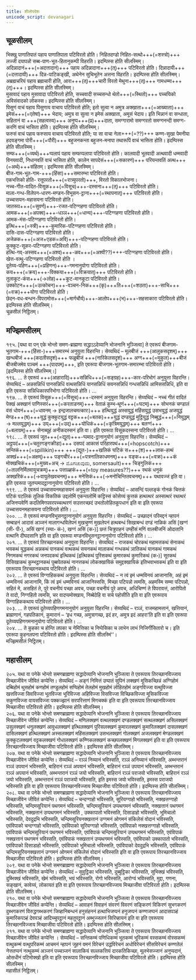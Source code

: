 ```yaml
---
title: शीलोपदेशः
unicode_script: devanagari
---
```


## चूळसीलम्
भिक्खु पाणातिपातं पहाय पाणातिपाता पटिविरतो होति। निहितदण्डो निहित-सत्थो+++(=शस्त्रो)+++ लज्जी दयापन्नो सब्ब-पाण-भूत-हितानुकम्पी विहरति। इदम्पिस्स होति सीलस्मिम्।  
अदिन्नादानं+++(=अदत्तादानं)+++ पहाय अदिन्नादाना+++(त्)+++ पटिविरतो होति। दिन्नादायी+++(=दत्तादायी)+++ दिन्न-पाटिकङ्खी, अथेनेन सुचिभूतेन अत्तना विहरति। इदम्पिस्स होति सीलस्मिम्।  
अब्रह्मचरियं पहाय ब्रह्मचारी होति, आरा+++(त्)+++चारी विरतो मेथुना+++(त्)+++ गामधम्मा+++(त्)+++। इदम्पिस्स होति सीलस्मिम्।  
मुसावादं पहाय मुसावादा पटिविरतो होति, सच्चवादी सच्चसन्धो थेतो+++(=स्थितो)+++ पच्चयिको अविसंवादको लोकस्स। इदम्पिस्स होति सीलस्मिम्।  
पिसुणं वाचं पहाय पिसुणाय वाचाय पटिविरतो होति; इतो सुत्वा न अमुत्र अक्खाता+++(=आख्याता)+++ इमेसं+++(=एतेषां)+++ भेदाय; अमुत्र वा सुत्वा न इमेसं अक्खाता, अमूसं भेदाय। इति भिन्नानं वा सन्धाता, सहितानं वा +++(सहत्वस्य)+++ अनुप्प+++(प्र)+++दाता, समग्गारामो समग्गरतो समग्गनन्दी समग्ग-करणिं वाचं भासिता होति। इदम्पिस्स होति सीलस्मिम्।  
फरुसं वाचं पहाय फरुसाय वाचाय पटिविरतो होति; या सा वाचा नेला+++(=??)+++ कण्ण-सुखा पेमनीया हदयङ्गमा पोरी+++(=पौरी)+++ बहुजनकन्ता बहुजन-मनापा तथारूपिं वाचं भासिता होति। इदम्पिस्स होति सीलस्मिम्।  
सम्फ+++(=व्यर्थ)+++प्पलापं पहाय सम्फप्पलापा पटिविरतो होति। कालवादी भूतवादी अत्थवादी धम्मवादी विनयवादी, निधानवतिं वाचं भासिता होति, कालेन सापदेसं+++(=सकारणं)+++ परियन्तवतिं अत्थ+++(=अर्थ)+++संहितम्। इदम्पिस्स होति सीलस्मिम्।  
बीज-गाम-भूत-गाम-+++(हिंसा)+++समारम्भा पटिविरतो होति।  
एकभत्तिको होति- रत्तूपरतो+++(=रात्र्युपरतो)+++, विरतो विकालभोजना।  
नच्च-गीत-वादित-विसूक+++(=विसूच)+++-दस्सना+++(त्)+++ पटिविरतो होति।  
माला-गन्ध-विलेपन-धारण-मण्डन-विभूसन-ट्ठाना+++(=स्थापनात्)+++ पटिविरतो होति।  
उच्चासयन-महासयना पटिविरतो होति।  
जातरूप+++(=सुवर्ण)+++-रजत-पटिग्गहणा पटिविरतो होति।  
आमक+++(=अपक्व)+++-धञ्ञ+++(=धान्य)+++-पटिग्गहणा पटिविरतो होति।  
आमक-मंस-पटिग्गहणा पटिविरतो होति।  
इत्थि+++(=स्त्री)+++-कुमारिक-पटिग्गहणा पटिविरतो होति।  
दासि-दास-पटिग्गहणा पटिविरतो होति।  
अजेळक+++(=अज+एडक=अवि)+++-पटिग्गहणा पटिविरतो होति।  
कुक्कुट-सूकर-पटिग्गहणा पटिविरतो होति।  
हत्थि-गव्-अस्सव+++(=अश्व)+++-ळव+++(=अश्वी??)+++-पटिग्गहणा पटिविरतो होति।  
खेत्त-वत्थु-पटिग्गहणा पटिविरतो होति ।  
दूतेय्य-पहिण+++(=प्रहिणन)+++-गमनानुयोगा पटिविरतो होति।  
कय+++(=क्रय)+++-विक्कया+++(=विक्रयात्)+++ पटिविरतो होति।  
तुलाकूट-कंस+++(→लोह)+++कूट-मानकूटा पटिविरतो होति।  
उक्कोटन+++(=उत्कोचन)+++-वञ्चन-निक+++(कृ)+++ति+++(=शठता)+++-साचि+++(=वक्र)+++योगा पटिविरतो होति।  
छेदन-वध-बन्धन-विपरामोस+++(=मार्गचौर्य)+++-आलोप+++(भ)+++-सहसाकारा पटिविरतो होति। इदम्पिस्स होति सीलस्मिम्।  
चूळसीलं निट्ठितम्।  


## मज्झिमसीलम्

१९५. [यथा वा पन् एके भोन्तो समण-ब्राह्मणा सद्धाऽऽदेय्यानि भोजनानि भुञ्जित्वा] ते एवरूपं बीजगाम-भूतगाम-+++(हिंसा-)+++समारम्भं अनुयुत्ता विहरन्ति। सेय्यथिदं – मूलबीजं +++(आलुकसदृशम्)+++ खन्धबीजं +++(कदलीसदृशं)+++ फळुबीजं +++(नारिकेलसदृशं)+++ अग्ग+++(=मुकुल)+++बीजं बीजबीजमेव पञ्चमं +++(पादपम्)+++, इति एवरूपा बीजगाम-भूतगाम-समारम्भा पटिविरतो होति। [इदम्पिस्स होति सीलस्मिम्।]  
१९६. … ते एवरूपं +++(आहारादि)+++सन्निधि+++(=सङ्ग्रह)+++-कार-परिभोगं अनुयुत्ता विहरन्ति। सेय्यथिदं – अन्नसन्निधिं पानसन्निधिं वत्थसन्निधिं यानसन्निधिं सयनसन्निधिं गन्धसन्निधिं आमिससन्निधिं, इति वा इति एवरूपा सन्निधिकारपरिभोगा पटिविरतो होति। …  
१९७. … ते एवरूपं विसूक+++(=विसूच)+++-दस्सनं अनुयुत्ता विहरन्ति। सेय्यथिदं – नच्चं गीतं वादितं पेक्खं अक्खानं पाणिस्सरं+++(=करताडनम्)+++ वेताळं कुम्भ-थूणं+++(=घटम्)+++ सोभनकं चण्डालं वंसं धोवनं+++(=धावनम् → इन्द्रजालचमत्कारः)+++ हत्थियुद्धं अस्सयुद्धं महिंसयुद्धं उसभयुद्धं अजयुद्धं मेण्ड+++(ष)+++युद्धं कुक्कुटयुद्धं वट्टक+++(=बतक)+++युद्धं दण्डयुद्धं मुट्ठियुद्धं निब्बुद्धं+++(=नियुद्धम् → मल्लयुद्धम्)+++ उय्+++(=उद्)+++योधिकं+++(=कृत्रिमयुद्धम्)+++ बलग्गं+++(=बलाग्रम्)+++ सेनाब्यूहं अनीकदस्सनं इति वा। इति एवरूपा विसूकदस्सना पटिविरतो होति। …  
१९८. … ते एवरूपं जूत+++(=द्यूत)+++-प्पमाद-ट्ठानानुयोगं अनुयुत्ता विहरन्ति। सेय्यथिदं – अट्ठपदं+++(=चतुरगङ्गक्रीडा)+++ दसपदं आकासं परिहारपथं+++(=hopscotch)+++ सन्तिकं+++(=spillikin)+++ +++(द्यूत-)+++खलिकं घटिकं स+++(श)+++लाक-हत्थं अक्खं+++(=अक्षम्)+++ पङ्गचीरं+++(=पत्रनालिकाधमनम्)+++ वङ्क+++(=वक्र)+++कं मोक्खचिकं+++(=मुख्य+अच् → ಮೊಗಚುವುದು, somersault)+++ चिङ्गुलिकं+++(=तालनिर्मितवायुचक्रम्)+++ पत्ताळ्हकं+++(=toy measures??)+++ रथकं धनुकं अक्खरिकं+++(→वायुलेखवचनम्)+++ मनेसिकं+++(→मनोचिन्तितवचनम्)+++ यथावज्जं इति वा। इति एवरूपा जूतप्पमादट्ठानानुयोगा पटिविरतो होति। …  
१९९. … ते एवरूपं उच्चासयनमहासयनं अनुयुत्ता विहरन्ति। सेय्यथिदं – आसन्दिं पल्लङ्कं गोनकं चित्तकं पटिकं पटलिकं तूलिकं विकतिकं उद्दलोमिं एकन्तलोमिं कट्टिस्सं कोसेय्यं कुत्तकं हत्थत्थरं अस्सत्थरं रथत्थरं अजिनप्पवेणिं कदलिमिगपवरपच्चत्थरणं सउत्तरच्छदं उभतोलोहितकूपधानं इति वा इति एवरूपा उच्चासयनमहासयना पटिविरतो होति। …  
२००. … ते एवरूपं मण्डनविभूसनट्ठानानुयोगं अनुयुत्ता विहरन्ति। सेय्यथिदं – उच्छादनं परिमद्दनं न्हापनं सम्बाहनं आदासं अञ्जनं मालागन्धविलेपनं मुखचुण्णं मुखलेपनं हत्थबन्धं सिखाबन्धं दण्डं नाळिकं असिं [खग्गं (सी॰ पी॰), असिं खग्गं (स्या॰ कं॰), खग्गं असिं (क॰)] छत्तं चित्रुपाहनं उण्हीसं मणिं वालबीजनिं ओदातानि वत्थानि दीघदसानि इति वा इति एवरूपा मण्डनविभूसनट्ठानानुयोगा पटिविरतो होति। …  
२०१. … ते एवरूपं तिरच्छानकथं अनुयुत्ता विहरन्ति। सेय्यथिदं – राजकथं चोरकथं महामत्तकथं सेनाकथं भयकथं युद्धकथं अन्नकथं पानकथं वत्थकथं सयनकथं मालाकथं गन्धकथं ञातिकथं यानकथं गामकथं निगमकथं नगरकथं जनपदकथं इत्थिकथं [इत्थिकथं पुरिसकथं कुमारकथं कुमारिकथं (क॰)] सूरकथं विसिखाकथं कुम्भट्ठानकथं पुब्बपेतकथं नानत्तकथं लोकक्खायिकं समुद्दक्खायिकं इतिभवाभवकथं इति वा इति एवरूपाय तिरच्छानकथाय पटिविरतो होति। …  
२०२. … ते एवरूपं विग्गाहिककथं अनुयुत्ता विहरन्ति। सेय्यथिदं – न त्वं इमं धम्मविनयं आजानासि, अहं इमं धम्मविनयं आजानामि, किं त्वं इमं धम्मविनयं आजानिस्ससि, मिच्छा पटिपन्नो त्वमसि, अहमस्मि सम्मा पटिपन्नो, सहितं मे, असहितं ते, पुरे वचनीयं पच्छा अवच, पच्छा वचनीयं पुरे अवच, अधिचिण्णं ते विपरावत्तं, आरोपितो ते वादो, निग्गहितो त्वमसि, चर वादप्पमोक्खाय, निब्बेठेहि वा सचे पहोसीति इति वा इति एवरूपाय विग्गाहिककथाय पटिविरतो होति। …  
२०३. … ते एवरूपं दूतेय्यपहिणगमनानुयोगं अनुयुत्ता विहरन्ति। सेय्यथिदं – रञ्ञं, राजमहामत्तानं, खत्तियानं, ब्राह्मणानं, गहपतिकानं, कुमारानं – ‘इध गच्छ, अमुत्रागच्छ, इदं हर, अमुत्र इदं आहरा’ति इति वा इति एवरूपा दूतेय्यपहिणगमनानुयोगा पटिविरतो होति। …  
२०४. … ते कुहका च होन्ति लपका च नेमित्तिका च निप्पेसिका च लाभेन लाभं निजिगींसितारो च। इति एवरूपा कुहनलपना पटिविरतो होति। इदम्पिस्स होति सीलस्मिं’’।  
मज्झिमसीलं निट्ठितम्।  


## महासीलम्

२०५. यथा वा पनेके भोन्तो समणब्राह्मणा सद्धादेय्यानि भोजनानि भुञ्जित्वा ते एवरूपाय तिरच्छानविज्जाय मिच्छाजीवेन जीवितं कप्पेन्ति। सेय्यथिदं – अङ्गं निमित्तं उप्पातं सुपिनं लक्खणं मूसिकच्छिन्नं अग्गिहोमं दब्बिहोमं थुसहोमं कणहोमं तण्डुलहोमं सप्पिहोमं तेलहोमं मुखहोमं लोहितहोमं अङ्गविज्जा वत्थुविज्जा खत्तविज्जा सिवविज्जा भूतविज्जा भूरिविज्जा अहिविज्जा विसविज्जा विच्छिकविज्जा मूसिकविज्जा सकुणविज्जा वायसविज्जा पक्कज्झानं सरपरित्ताणं मिगचक्कं इति वा इति एवरूपाय तिरच्छानविज्जाय मिच्छाजीवा पटिविरतो होति। इदम्पिस्स होति सीलस्मिम्।  
२०६. यथा वा पनेके भोन्तो समणब्राह्मणा सद्धादेय्यानि भोजनानि भुञ्जित्वा ते एवरूपाय तिरच्छानविज्जाय मिच्छाजीवेन जीवितं कप्पेन्ति। सेय्यथिदं – मणिलक्खणं वत्थलक्खणं दण्डलक्खणं सत्थलक्खणं असिलक्खणं उसुलक्खणं धनुलक्खणं आवुधलक्खणं इत्थिलक्खणं पुरिसलक्खणं कुमारलक्खणं कुमारिलक्खणं दासलक्खणं दासिलक्खणं हत्थिलक्खणं अस्सलक्खणं महिंसलक्खणं उसभलक्खणं गोलक्खणं अजलक्खणं मेण्डलक्खणं कुक्कुटलक्खणं वट्टकलक्खणं गोधालक्खणं कण्णिकलक्खणं कच्छपलक्खणं मिगलक्खणं इति वा इति एवरूपाय तिरच्छानविज्जाय मिच्छाजीवा पटिविरतो होति। इदम्पिस्स होति सीलस्मिम्।  
२०७. यथा वा पनेके भोन्तो समणब्राह्मणा सद्धादेय्यानि भोजनानि भुञ्जित्वा ते एवरूपाय तिरच्छानविज्जाय मिच्छाजीवेन जीवितं कप्पेन्ति। सेय्यथिदं – रञ्ञं निय्यानं भविस्सति, रञ्ञं अनिय्यानं भविस्सति, अब्भन्तरानं रञ्ञं उपयानं भविस्सति, बाहिरानं रञ्ञं अपयानं भविस्सति, बाहिरानं रञ्ञं उपयानं भविस्सति, अब्भन्तरानं रञ्ञं अपयानं भविस्सति, अब्भन्तरानं रञ्ञं जयो भविस्सति, बाहिरानं रञ्ञं पराजयो भविस्सति, बाहिरानं रञ्ञं जयो भविस्सति, अब्भन्तरानं रञ्ञं पराजयो भविस्सति, इति इमस्स जयो भविस्सति, इमस्स पराजयो भविस्सति इति वा इति एवरूपाय तिरच्छानविज्जाय मिच्छाजीवा पटिविरतो होति। इदम्पिस्स होति सीलस्मिम्।  
२०८. यथा वा पनेके भोन्तो समणब्राह्मणा सद्धादेय्यानि भोजनानि भुञ्जित्वा ते एवरूपाय तिरच्छानविज्जाय मिच्छाजीवेन जीवितं कप्पेन्ति। सेय्यथिदं – चन्दग्गाहो भविस्सति, सूरियग्गाहो भविस्सति, नक्खत्तग्गाहो भविस्सति, चन्दिमसूरियानं पथगमनं भविस्सति, चन्दिमसूरियानं उप्पथगमनं भविस्सति, नक्खत्तानं पथगमनं भविस्सति, नक्खत्तानं उप्पथगमनं भविस्सति , उक्कापातो भविस्सति, दिसाडाहो भविस्सति, भूमिचालो भविस्सति, देवदुद्रभि भविस्सति, चन्दिमसूरियनक्खत्तानं उग्गमनं ओगमनं संकिलेसं वोदानं भविस्सति, एवंविपाको चन्दग्गाहो भविस्सति, एवंविपाको सूरियग्गाहो भविस्सति, एवंविपाको नक्खत्तग्गाहो भविस्सति, एवंविपाकं चन्दिमसूरियानं पथगमनं भविस्सति, एवंविपाकं चन्दिमसूरियानं उप्पथगमनं भविस्सति, एवंविपाकं नक्खत्तानं पथगमनं भविस्सति, एवंविपाकं नक्खत्तानं उप्पथगमनं भविस्सति, एवंविपाको उक्कापातो भविस्सति, एवंविपाको दिसाडाहो भविस्सति, एवंविपाको भूमिचालो भविस्सति, एवंविपाको देवदुद्रभि भविस्सति, एवंविपाकं चन्दिमसूरियनक्खत्तानं उग्गमनं ओगमनं संकिलेसं वोदानं भविस्सति इति वा इति एवरूपाय तिरच्छानविज्जाय मिच्छाजीवा पटिविरतो होति। इदम्पिस्स होति सीलस्मिम्।  
२०९. यथा वा पनेके भोन्तो समणब्राह्मणा सद्धादेय्यानि भोजनानि भुञ्जित्वा ते एवरूपाय तिरच्छानविज्जाय मिच्छाजीवेन जीवितं कप्पेन्ति। सेय्यथिदं – सुवुट्ठिका भविस्सति, दुब्बुट्ठिका भविस्सति, सुभिक्खं भविस्सति, दुब्भिक्खं भविस्सति, खेमं भविस्सति, भयं भविस्सति, रोगो भविस्सति, आरोग्यं भविस्सति, मुद्दा, गणना, सङ्खानं, कावेय्यं, लोकायतं इति वा इति एवरूपाय तिरच्छानविज्जाय मिच्छाजीवा पटिविरतो होति। इदम्पिस्स होति सीलस्मिम्।  
२१०. यथा वा पनेके भोन्तो समणब्राह्मणा सद्धादेय्यानि भोजनानि भुञ्जित्वा ते एवरूपाय तिरच्छानविज्जाय मिच्छाजीवेन जीवितं कप्पेन्ति। सेय्यथिदं – आवाहनं विवाहनं संवरणं विवरणं सङ्किरणं विकिरणं सुभगकरणं दुब्भगकरणं विरुद्धगब्भकरणं जिव्हानिबन्धनं हनुसंहननं हत्थाभिजप्पनं हनुजप्पनं कण्णजप्पनं आदासपञ्हं कुमारिकपञ्हं देवपञ्हं आदिच्चुपट्ठानं महतुपट्ठानं अब्भुज्जलनं सिरिव्हायनं इति वा इति एवरूपाय तिरच्छानविज्जाय मिच्छाजीवा पटिविरतो होति। इदम्पिस्स होति सीलस्मिम्।  
२११. यथा वा पनेके भोन्तो समणब्राह्मणा सद्धादेय्यानि भोजनानि भुञ्जित्वा ते एवरूपाय तिरच्छानविज्जाय मिच्छाजीवेन जीवितं कप्पेन्ति । सेय्यथिदं – सन्तिकम्मं पणिधिकम्मं भूतकम्मं भूरिकम्मं वस्सकम्मं वोस्सकम्मं वत्थुकम्मं वत्थुपरिकम्मं आचमनं न्हापनं जुहनं वमनं विरेचनं उद्धंविरेचनं अधोविरेचनं सीसविरेचनं कण्णतेलं नेत्ततप्पनं नत्थुकम्मं अञ्जनं पच्चञ्जनं सालाकियं सल्लकत्तियं दारकतिकिच्छा, मूलभेसज्जानं अनुप्पदानं, ओसधीनं पटिमोक्खो इति वा इति एवरूपाय तिरच्छानविज्जाय मिच्छाजीवा पटिविरतो होति। इदम्पिस्स होति सीलस्मिम्।  
महासीलं निट्ठितम्।  
